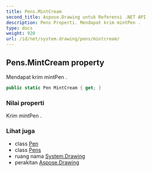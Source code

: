 ```yaml
---
title: Pens.MintCream
second_title: Aspose.Drawing untuk Referensi .NET API
description: Pens Properti. Mendapat krim mintPen .
type: docs
weight: 920
url: /id/net/system.drawing/pens/mintcream/
---
```

## Pens.MintCream property

Mendapat krim mintPen .

```csharp
public static Pen MintCream { get; }
```

### Nilai properti

Krim mintPen .

### Lihat juga

* class [Pen](../../pen/)
* class [Pens](../)
* ruang nama [System.Drawing](../../pens/)
* perakitan [Aspose.Drawing](../../../)


